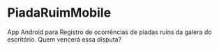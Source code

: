 # PiadaRuimMobile
App Android para Registro de ocorrências de piadas ruins da galera do escritório. Quem vencerá essa disputa?
